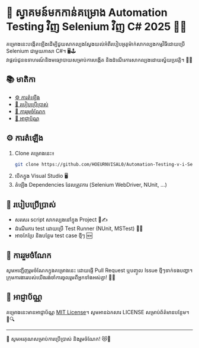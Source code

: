 # 🐾 ស្វាគមន៍មកកាន់គម្រោង Automation Testing វិញ Selenium វិញ C# 2025 🧪✨

គម្រោងនេះបង្កើតឡើងដើម្បីជួយសាកល្បងស្វែងយល់អំពីរបៀបអូតូម៉ាក់សាកល្បងកម្មវិធីដោយប្រើ Selenium ជាមួយភាសា C#។ 🖥️🕹️  
វាផ្តល់ជូនឧទាហរណ៍និងមធ្យោបាយសម្រាប់ការបង្កើត និងដំណើរការសាកល្បងដោយស្វ័យប្រវត្តិ។ 🚗💨

## 📚 មាតិកា

- [⚙️ ការតំឡើង](#ការតំឡើង)
- [🚀 របៀបប្រើប្រាស់](#របៀបប្រើប្រាស់)
- [🤝 ការរួមចំណែក](#ការរួមចំណែក)
- [📜 អាជ្ញាប័ណ្ណ](#អាជ្ញាប័ណ្ណ)

## ⚙️ ការតំឡើង

1. Clone គម្រោងនេះ៖  
   ```bash
   git clone https://github.com/HOEURNVISAL0/Automation-Testing-v-i-Selenium-v-C-Sharpe-2025-.git
   ```
2. បើកក្នុង Visual Studio 🖥️
3. តំឡើង Dependencies ដែលត្រូវការ (Selenium WebDriver, NUnit, ...)

## 🚀 របៀបប្រើប្រាស់

- សរសេរ script សាកល្បងនៅក្នុង Project 📄✍️
- ដំណើរការ test ដោយប្រើ Test Runner (NUnit, MSTest) 🏃‍♂️
- អាចកែប្រែ និងបន្ថែម test case ថ្មីៗ 🆕

## 🤝 ការរួមចំណែក

សូមអញ្ជើញរួមចំណែកក្នុងគម្រោងនេះ ដោយផ្ញើ Pull Request ឬបញ្ចូល Issue ថ្មីៗទាក់ទងបញ្ហា។  
ក្រុមការងាររបស់យើងរង់ចាំការចូលរួមពីអ្នកទាំងអស់គ្នា! 🫶🌈

## 📜 អាជ្ញាប័ណ្ណ

គម្រោងនេះមានអាជ្ញាប័ណ្ណ [MIT License](LICENSE)។ សូមអានឯកសារ LICENSE សម្រាប់ព័ត៌មានបន្ថែម។ 📄🔍

---

🌟 សូមអរគុណសម្រាប់ការប្រើប្រាស់ និងរួមចំណែក! 😻🎉
